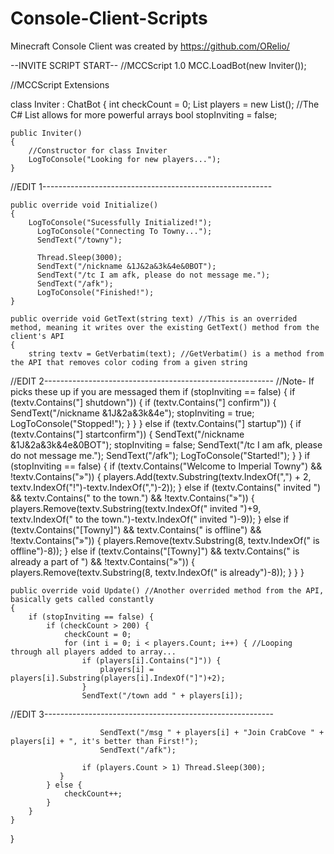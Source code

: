 # Console-Client-Scripts
Minecraft Console Client was created by https://github.com/ORelio/

--INVITE SCRIPT START--
//MCCScript 1.0
MCC.LoadBot(new Inviter());
 
//MCCScript Extensions
 
class Inviter : ChatBot
{
    int checkCount = 0;
    List<String> players = new List<String>(); //The C# List allows for more powerful arrays
    bool stopInviting = false;
 
    public Inviter()
    {
        //Constructor for class Inviter
        LogToConsole("Looking for new players...");
    }
//EDIT 1---------------------------------------------------------
    
    public override void Initialize()
    {
        LogToConsole("Sucessfully Initialized!");
	      LogToConsole("Connecting To Towny...");	
	      SendText("/towny");

	      Thread.Sleep(3000);
	      SendText("/nickname &1J&2a&3k&4e&0BOT");
	      SendText("/tc I am afk, please do not message me.");
	      SendText("/afk");
	      LogToConsole("Finished!");
    }

    public override void GetText(string text) //This is an overrided method, meaning it writes over the existing GetText() method from the client's API
    {
        string textv = GetVerbatim(text); //GetVerbatim() is a method from the API that removes color coding from a given string
//EDIT 2---------------------------------------------------------
//Note- If picks these up if you are messaged them
	if (stopInviting == false) {
	          if (textv.Contains("] shutdown")) {
                if (textv.Contains("] confirm")) {
	                  SendText("/nickname &1J&2a&3k&4e");
                    stopInviting = true;
	                  LogToConsole("Stopped!");
                }
	          }
        } else if (textv.Contains("] startup")) {
            if (textv.Contains("] startconfirm")) {
	              SendText("/nickname &1J&2a&3k&4e&0BOT");
                      stopInviting = false;
                      SendText("/tc I am afk, please do not message me.");
	              SendText("/afk");
	              LogToConsole("Started!");
            }
	      }
	      if (stopInviting == false) {
            if (textv.Contains("Welcome to Imperial Towny") && !textv.Contains("»")) {
            players.Add(textv.Substring(textv.IndexOf(",") + 2, textv.IndexOf("!")-textv.IndexOf(",")-2));
            } else if (textv.Contains(" invited ") && textv.Contains(" to the town.") && !textv.Contains("»")) {
            players.Remove(textv.Substring(textv.IndexOf(" invited ")+9, textv.IndexOf(" to the town.")-textv.IndexOf(" invited ")-9));
            } else if (textv.Contains("[Towny]") && textv.Contains(" is offline") && !textv.Contains("»")) {
            players.Remove(textv.Substring(8, textv.IndexOf(" is offline")-8));
            } else if (textv.Contains("[Towny]") && textv.Contains(" is already a part of ") && !textv.Contains("»")) {
            players.Remove(textv.Substring(8, textv.IndexOf(" is already")-8));
            }
        }
    }
 
    public override void Update() //Another overrided method from the API, basically gets called constantly
    {
        if (stopInviting == false) {
            if (checkCount > 200) {
                checkCount = 0;
                for (int i = 0; i < players.Count; i++) { //Looping through all players added to array...
                    if (players[i].Contains("]")) {
                        players[i] = players[i].Substring(players[i].IndexOf("]")+2);
                    }
                    SendText("/town add " + players[i]);
//EDIT 3---------------------------------------------------------

		                SendText("/msg " + players[i] + "Join CrabCove " + players[i] + ", it's better than First!");
		                SendText("/afk");
                       
                    if (players.Count > 1) Thread.Sleep(300);
               }
            } else {
                checkCount++;
            }
        }
    }
}
